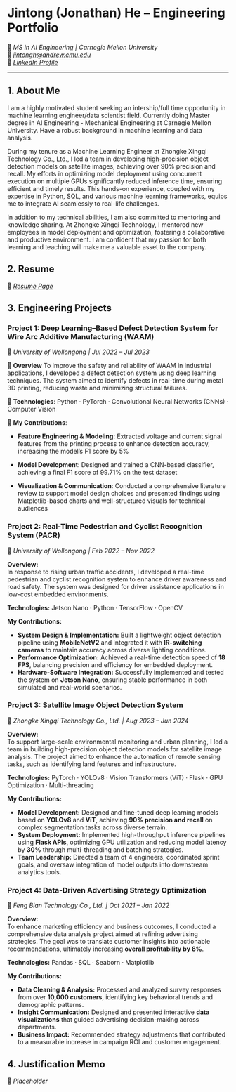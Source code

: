 # **Jintong (Jonathan) He – Engineering Portfolio**
📍 *MS in AI Engineering | Carnegie Mellon University*  
📧 *jintongh@andrew.cmu.edu*  
🔗 *[LinkedIn Profile](www.linkedin.com/in/jonathan-he-628493248/)*  

---

## **1. About Me**  

I am a highly motivated student seeking an intership/full time opportunity in machine learning engineer/data scientist field. Currently doing Master degree in AI Engineering - Mechanical Engineering at Carnegie Mellon University. Have a robust background in machine learning and data analysis.

During my tenure as a Machine Learning Engineer at Zhongke Xingqi Technology Co., Ltd., I led a team in developing high-precision object detection models on satellite images, achieving over 90% precision and recall. My efforts in optimizing model deployment using concurrent execution on multiple GPUs significantly reduced inference time, ensuring efficient and timely results. This hands-on experience, coupled with my expertise in Python, SQL, and various machine learning frameworks, equips me to integrate AI seamlessly to real-life challenges.

In addition to my technical abilities, I am also committed to mentoring and knowledge sharing. At Zhongke Xingqi Technology, I mentored new employees in model deployment and optimization, fostering a collaborative and productive environment. I am confident that my passion for both learning and teaching will make me a valuable asset to the company.


## **2. Resume**  
🔗 *[Resume Page](https://github.com/JintongHe/JintongHe/blob/main/Resume%20-%20He.pdf)*  


## **3. Engineering Projects**  

### **Project 1: Deep Learning–Based Defect Detection System for Wire Arc Additive Manufacturing (WAAM)**
📍 *University of Wollongong | Jul 2022 – Jul 2023*

🔹 **Overview** To improve the safety and reliability of WAAM in industrial applications, I developed a defect detection system using deep learning techniques. The system aimed to identify defects in real-time during metal 3D printing, reducing waste and minimizing structural failures.

🔹 **Technologies**: Python · PyTorch · Convolutional Neural Networks (CNNs) · Computer Vision

🔹 **My Contributions**:

- **Feature Engineering & Modeling**: Extracted voltage and current signal features from the printing process to enhance detection accuracy, increasing the model’s F1 score by 5%

- **Model Development**: Designed and trained a CNN-based classifier, achieving a final F1 score of 99.71% on the test dataset

- **Visualization & Communication**: Conducted a comprehensive literature review to support model design choices and presented findings using Matplotlib-based charts and well-structured visuals for technical audiences



### Project 2: Real-Time Pedestrian and Cyclist Recognition System (PACR)  
📍 *University of Wollongong | Feb 2022 – Nov 2022*  

**Overview:**  
In response to rising urban traffic accidents, I developed a real-time pedestrian and cyclist recognition system to enhance driver awareness and road safety. The system was designed for driver assistance applications in low-cost embedded environments.

**Technologies:** Jetson Nano · Python · TensorFlow · OpenCV

**My Contributions:**  
- **System Design & Implementation:** Built a lightweight object detection pipeline using **MobileNetV2** and integrated it with **IR-switching cameras** to maintain accuracy across diverse lighting conditions.  
- **Performance Optimization:** Achieved a real-time detection speed of **18 FPS**, balancing precision and efficiency for embedded deployment.  
- **Hardware-Software Integration:** Successfully implemented and tested the system on **Jetson Nano**, ensuring stable performance in both simulated and real-world scenarios.



### **Project 3: Satellite Image Object Detection System**  
📍 *Zhongke Xingqi Technology Co., Ltd. | Aug 2023 – Jun 2024*  

**Overview:**  
To support large-scale environmental monitoring and urban planning, I led a team in building high-precision object detection models for satellite image analysis. The project aimed to enhance the automation of remote sensing tasks, such as identifying land features and infrastructure.

**Technologies:** PyTorch · YOLOv8 · Vision Transformers (ViT) · Flask · GPU Optimization · Multi-threading

**My Contributions:**  
- **Model Development:** Designed and fine-tuned deep learning models based on **YOLOv8** and **ViT**, achieving **90% precision and recall** on complex segmentation tasks across diverse terrain.  
- **System Deployment:** Implemented high-throughput inference pipelines using **Flask APIs**, optimizing GPU utilization and reducing model latency by **30%** through multi-threading and batching strategies.  
- **Team Leadership:** Directed a team of 4 engineers, coordinated sprint goals, and oversaw integration of model outputs into downstream analytics tools. 



### **Project 4: Data-Driven Advertising Strategy Optimization**  
📍 *Feng Bian Technology Co., Ltd. | Oct 2021 – Jan 2022*  

**Overview:**  
To enhance marketing efficiency and business outcomes, I conducted a comprehensive data analysis project aimed at refining advertising strategies. The goal was to translate customer insights into actionable recommendations, ultimately increasing **overall profitability by 8%**.

**Technologies:** Pandas · SQL · Seaborn · Matplotlib

**My Contributions:**  
- **Data Cleaning & Analysis:** Processed and analyzed survey responses from over **10,000 customers**, identifying key behavioral trends and demographic patterns.  
- **Insight Communication:** Designed and presented interactive **data visualizations** that guided advertising decision-making across departments.  
- **Business Impact:** Recommended strategy adjustments that contributed to a measurable increase in campaign ROI and customer engagement.





## **4. Justification Memo** 
📌 *Placeholder*


